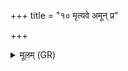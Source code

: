 +++
title = "१० मृत्यवे अमून् प्र"

+++
<details><summary>मूलम् (GR)</summary>

मृत्यवे अमून् प्र यच्छामि +++(Bhatt. mṛtyavemūṃ)+++  
मृत्युपाशैर् अमी सिताः । +++(Bhatt. śitāḥ)+++  
मृत्योर् ये अघला दूतास् +++(Bhatt. aghalā)+++  
तेभ्य एनान् प्रति नयामि बद्ध्वा ॥ +++(Bhatt. baddhān)+++
</details>